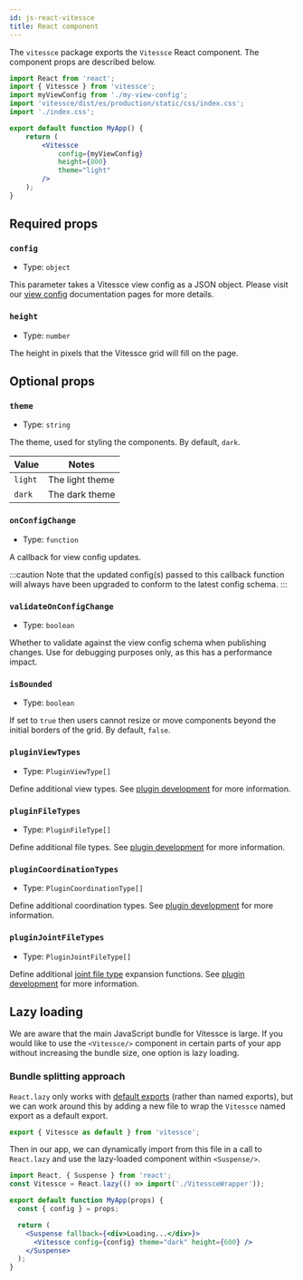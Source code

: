 ```yaml
---
id: js-react-vitessce
title: React component
---
```


The `vitessce` package exports the `Vitessce` React component. The component props are described below.

```jsx
import React from 'react';
import { Vitessce } from 'vitessce';
import myViewConfig from './my-view-config';
import 'vitessce/dist/es/production/static/css/index.css';
import './index.css';

export default function MyApp() {
    return (
        <Vitessce
            config={myViewConfig}
            height={800}
            theme="light"
        />
    );
}
```

## Required props

### `config`
- Type: `object`

This parameter takes a Vitessce view config as a JSON object. Please visit our [view config](/docs/view-config-json) documentation pages for more details.

### `height`
- Type: `number`

The height in pixels that the Vitessce grid will fill on the page.

## Optional props

### `theme`
- Type: `string`

The theme, used for styling the components. By default, `dark`.

|Value| Notes|
|-----|------|
| `light` | The light theme |
| `dark` | The dark theme |

### `onConfigChange`
- Type: `function`

A callback for view config updates.

:::caution
Note that the updated config(s) passed to this callback function will always have been upgraded to conform to the latest config schema.
:::

### `validateOnConfigChange`
- Type: `boolean`

Whether to validate
against the view config schema when publishing changes. Use for debugging
purposes only, as this has a performance impact.

### `isBounded`
- Type: `boolean`

If set to `true` then users cannot resize or move components beyond the initial borders of the grid. By default, `false`.

### `pluginViewTypes`
- Type: `PluginViewType[]`

Define additional view types. See [plugin development](/docs/dev-plugins) for more information.

### `pluginFileTypes`
- Type: `PluginFileType[]`

Define additional file types. See [plugin development](/docs/dev-plugins) for more information.


### `pluginCoordinationTypes`
- Type: `PluginCoordinationType[]`

Define additional coordination types. See [plugin development](/docs/dev-plugins) for more information.


### `pluginJointFileTypes`
- Type: `PluginJointFileType[]`

Define additional [joint file type](docs/data-types-file-types/#joint-file-types) expansion functions. See [plugin development](/docs/dev-plugins) for more information.


## Lazy loading

We are aware that the main JavaScript bundle for Vitessce is large.
If you would like to use the `<Vitessce/>` component in certain parts of your app without increasing the bundle size, one option is lazy loading.

### Bundle splitting approach

`React.lazy` only works with [default exports](https://reactjs.org/docs/code-splitting.html#named-exports) (rather than named exports), but we can work around this by adding a new file to wrap the `Vitessce` named export as a default export.
```js title="/src/components/VitessceWrapper.js"
export { Vitessce as default } from 'vitessce';
```

Then in our app, we can dynamically import from this file in a call to `React.lazy` and use the lazy-loaded component within `<Suspense/>`.

```jsx title="/src/components/MyApp.js"
import React, { Suspense } from 'react';
const Vitessce = React.lazy(() => import('./VitessceWrapper'));

export default function MyApp(props) {
  const { config } = props;

  return (
    <Suspense fallback={<div>Loading...</div>}>
      <Vitessce config={config} theme="dark" height={600} />
    </Suspense>
  );
}
```

